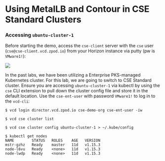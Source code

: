 # Using MetalLB and Contour in CSE Standard Clusters


### Accessing `ubuntu-cluster-1`

Before starting the demo, access the `cse-client` server with the `cse` user (`cse@cse-client.vcd.zpod.io`) from your Horizon instance via putty (pw is `VMware1!`):

<img src="Images/putty-ss.png">

In the past labs, we have been utilizing a Enterprise PKS-managed Kubernetes cluster. For this lab, we are going to switch to CSE Standard cluster. Ensure you are accessing `ubuntu-cluster-1` via kubectl by using the `cse` CLI extension to pull down the cluster config file and store it in the default location. Use the `cse-ent-user` with password `VMware1!` to log in to the `vcd-cli`:

~~~
$ vcd login director.vcd.zpod.io cse-demo-org cse-ent-user -iw
~~~
~~~
$ vcd cse cluster list
~~~
~~~
$ vcd cse cluster config ubuntu-cluster-1 > ~/.kube/config
~~~

~~~
$ kubectl get nodes
NAME        STATUS   ROLES    AGE   VERSION
mstr-gzhz   Ready    master   11d   v1.15.3
node-l6vu   Ready    <none>   11d   v1.15.3
node-lwdp   Ready    <none>   11d   v1.15.3
~~~
